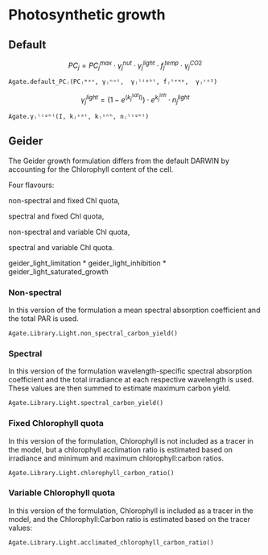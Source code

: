 # Photosynthetic growth

## Default 

```math
PC_j = PC_j^{max} \cdot \gamma^{nut}_j \cdot \gamma^{light}_j \cdot f^{temp}_j \cdot \gamma^{CO2}_j
```
   
```@docs
Agate.default_PCⱼ(PCⱼᵐᵃˣ, γⱼⁿᵘᵗ,  γⱼˡⁱᵍʰᵗ, fⱼᵗᵉᵐᵖ,  γⱼᶜᵒ²)
```

```math
\gamma^{light}_j = (1 - e^{(k_j^{sat} I)}) \cdot e^{k_{j}^{inh}} \cdot n_j^{light}
```

```@docs
Agate.γⱼˡⁱᵍʰᵗ(I, kⱼˢᵃᵗ, kⱼⁱⁿʰ, nⱼˡⁱᵍʰᵗ)
```


## Geider

The Geider growth formulation differs from the default DARWIN by accounting for the Chlorophyll content of the cell.


Four flavours:

non-spectral and fixed Chl quota,

spectral and fixed Chl quota,

non-spectral and variable Chl quota,

spectral and variable Chl quota.

geider_light_limitation * geider_light_inhibition * geider_light_saturated_growth

### Non-spectral

In this version of the formulation a mean spectral absorption coefficient and the total PAR is used.

```math

```

```@docs
Agate.Library.Light.non_spectral_carbon_yield()
```

### Spectral

In this version of the formulation wavelength-specific spectral absorption coefficient and the total irradiance at
each respective wavelength is used. These values are then summed to estimate maximum carbon yield. 

```math

```

```@docs
Agate.Library.Light.spectral_carbon_yield()
```


### Fixed Chlorophyll quota

In this version of the formulation, Chlorophyll is not included as a tracer in the model,
but a chlorophyll acclimation ratio is estimated based on irradiance and minimum and maximum 
chlorophyll:carbon ratios.

```math

```

```@docs
Agate.Library.Light.chlorophyll_carbon_ratio()
```


### Variable Chlorophyll quota

In this version of the formulation, Chlorophyll is included as a tracer in the model,
and the Chlorophyll:Carbon ratio is estimated based on the tracer values:


```math

```

```@docs
Agate.Library.Light.acclimated_chlorophyll_carbon_ratio()
```
